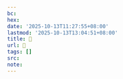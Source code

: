 ```yaml
---
bc:
hex:
date: '2025-10-13T11:27:55+08:00'
lastmod: '2025-10-13T13:04:51+08:00'
title: 󰚦
url: 󰚦
tags: []
src:
note:
---
```

